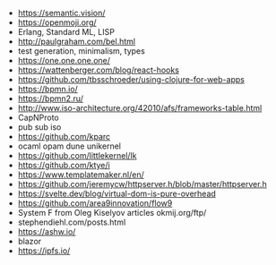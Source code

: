 * https://semantic.vision/
* https://openmoji.org/
* Erlang, Standard ML, LISP
* http://paulgraham.com/bel.html
* test generation, minimalism, types
* https://one.one.one.one/
* https://wattenberger.com/blog/react-hooks
* https://github.com/tbsschroeder/using-clojure-for-web-apps
* https://bpmn.io/
* https://bpmn2.ru/
* http://www.iso-architecture.org/42010/afs/frameworks-table.html
* CapNProto
* pub sub iso
* https://github.com/kparc
* ocaml opam dune unikernel
* https://github.com/littlekernel/lk
* https://github.com/ktye/i
* https://www.templatemaker.nl/en/
* https://github.com/jeremycw/httpserver.h/blob/master/httpserver.h
* https://svelte.dev/blog/virtual-dom-is-pure-overhead
* https://github.com/area9innovation/flow9
* System F from Oleg Kiselyov articles okmij.org/ftp/
* stephendiehl.com/posts.html
* https://ashw.io/
* blazor
* https://ipfs.io/
